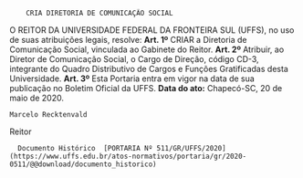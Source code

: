         CRIA DIRETORIA DE COMUNICAÇÃO SOCIAL  

 O REITOR DA UNIVERSIDADE FEDERAL DA FRONTEIRA SUL (UFFS), no uso de suas atribuições legais, resolve:   **Art. 1º**  CRIAR a Diretoria de Comunicação Social, vinculada ao Gabinete do Reitor.   **Art. 2º**  Atribuir, ao Diretor de Comunicação Social, o Cargo de Direção, código CD-3, integrante do Quadro Distributivo de Cargos e Funções Gratificadas desta Universidade.   **Art. 3º**  Esta Portaria entra em vigor na data de sua publicação no Boletim Oficial da UFFS.        **Data do ato:** Chapecó-SC, 20 de maio de 2020.   
 

    Marcelo Recktenvald   
 Reitor 

      Documento Histórico  [PORTARIA Nº 511/GR/UFFS/2020](https://www.uffs.edu.br/atos-normativos/portaria/gr/2020-0511/@@download/documento_historico)     
      